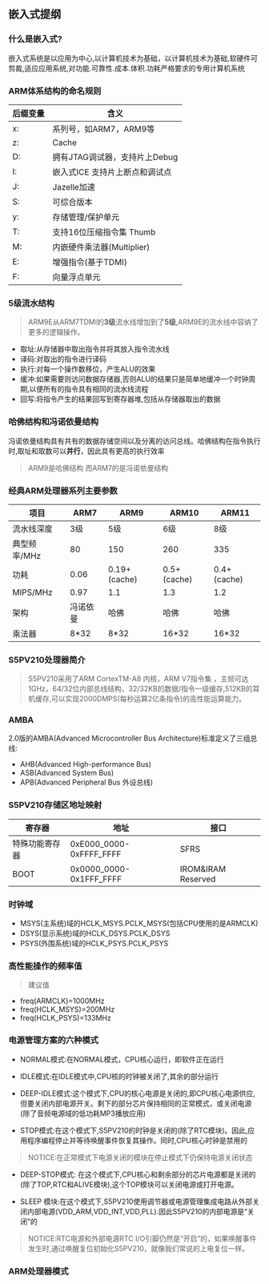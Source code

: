 ## 嵌入式提纲

### 什么是嵌入式?
嵌入式系统是以应用为中心,以计算机技术为基础，以计算机技术为基础,软硬件可剪裁,适应应用系统,对功能.可靠性.成本.体积.功耗严格要求的专用计算机系统

### ARM体系结构的命名规则

| 后缀变量 |含义|
|---|---|
|x:|系列号，如ARM7，ARM9等|
|z:|Cache|
|D:|拥有JTAG调试器，支持片上Debug|
|I:|嵌入式ICE 支持片上断点和调试点|
|J:|Jazelle加速|
|S:|可综合版本|
|y:|存储管理/保护单元|
|T:|支持16位压缩指令集 Thumb|
|M:|内嵌硬件乘法器(Multiplier)|
|E:|增强指令(基于TDMI)|
|F:|向量浮点单元|


### 5级流水结构
> ARM9E从ARM7TDMI的**3级**流水线增加到了**5级**,ARM9E的流水线中容纳了更多的逻辑操作。

* 取址:从存储器中取出指令并将其放入指令流水线
* 译码:对取出的指令进行译码
* 执行:对每一个操作数移位，产生ALU的效果
* 缓冲:如果需要则访问数据存储器,否则ALU的结果只是简单地缓冲一个时钟周期,以便所有的指令具有相同的流水线流程
* 回写:将指令产生的结果回写到寄存器堆,包括从存储器取出的数据

### 哈佛结构和冯诺依曼结构
冯诺依曼结构具有共有的数据存储空间以及分离的访问总线。哈佛结构在指令执行时,取址和取数可以**并行**，因此具有更高的执行效率
> ARM9是哈佛结构 而ARM7的是冯诺依曼结构

### 经典ARM处理器系列主要参数

|项目|ARM7|ARM9|ARM10|ARM11|
|---|---|---|---|---|
|流水线深度|3级|5级|6级|8级|
|典型频率/MHz|80|150|260|335|
|功耗|0.06|0.19+(cache)|0.5+(cache)|0.4+(cache)|
|MIPS/MHz|0.97|1.1|1.3|1.2|
|架构|冯诺依曼|哈佛|哈佛|哈佛|
|乘法器|8*32|8*32|16*32|16*32|

### S5PV210处理器简介
> S5PV210采用了ARM CortexTM-A8 内核，ARM V7指令集 ，主频可达1GHz，64/32位内部总线结构，32/32KB的数据/指令一级缓存,512KB的耳机缓存,可以实现2000DMPS(每秒运算2亿条指令)的高性能运算能力。

### AMBA 
2.0版的AMBA(Advanced Microcontroller Bus Architecture)标准定义了三组总线:

* AHB(Advanced High-performance Bus)
* ASB(Advanced System Bus)
* APB(Advanced Peripheral Bus 外设总线)

### S5PV210存储区地址映射
|寄存器|地址|接口|
|---|---|---|
|特殊功能寄存器|0xE000_0000-0xFFFF_FFFF|SFRS|
|BOOT|0x0000_0000-0x1FFF_FFFF|IROM&IRAM Reserved|

### 时钟域

* MSYS(主系统)域的HCLK_MSYS.PCLK_MSYS(包括CPU使用的是ARMCLK)
* DSYS(显示系统)域的HCLK_DSYS.PCLK_DSYS
* PSYS(外围系统)域的HCLK_PSYS.PCLK_PSYS

### 高性能操作的频率值
> 建议值

* freq(ARMCLK)=1000MHz
* freq(HCLK_MSYS)=200MHz
* freq(HCLK_PSYS)=133MHz

### 电源管理方案的六种模式

* NORMAL模式:在NORMAL模式，CPU核心运行，即软件正在运行

* IDLE模式:在IDLE模式中,CPU核的时钟被关闭了,其余的部分运行

* DEEP-IDLE模式:这个模式下,CPU的核心电源是关闭的,即CPU核心电源供应,但要关闭内部电源开关。剩下的部分芯片保持相同的正常模式，或关闭电源(除了音频电源域的低功耗MP3播放应用)

* STOP模式:在这个模式下,S5PV210的时钟是关闭的(除了RTC模块)。因此,应用程序编程停止并等待唤醒事件恢复其操作。同时,CPU核心时钟是禁用的
> NOTICE:在正常模式下电源关闭的模块在停止模式下仍保持电源关闭状态

* DEEP-STOP模式: 在这个模式下,CPU核心和剩余部分的芯片电源都是关闭的(除了TOP,RTC和ALIVE模块),这个TOP模块可以关闭电源或打开电源。

* SLEEP 模块:在这个模式下,S5PV210使用调节器或电源管理集成电路从外部关闭内部电源(VDD_ARM,VDD_INT,VDD,PLL).因此S5PV210的内部电源是“关闭”的
> NOTICE:RTC电源和外部电源RTC I/O引脚仍然是“开启”的，如果唤醒事件发生时,通过唤醒复位初始化S5PV210，就像我们常说的上电复位一样。

### ARM处理器模式


